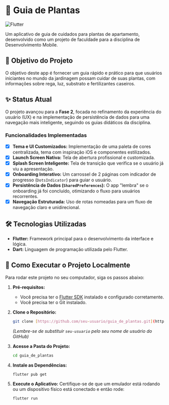 # 🌿 Guia de Plantas

![Flutter](https://img.shields.io/badge/Flutter-02569B?style=for-the-badge&logo=flutter&logoColor=white)

Um aplicativo de guia de cuidados para plantas de apartamento, desenvolvido como um projeto de faculdade para a disciplina de Desenvolvimento Mobile.

## 🎯 Objetivo do Projeto

O objetivo deste app é fornecer um guia rápido e prático para que usuários iniciantes no mundo da jardinagem possam cuidar de suas plantas, com informações sobre rega, luz, substrato e fertilizantes caseiros.

## ✨ Status Atual

O projeto avançou para a **Fase 2**, focada no refinamento da experiência do usuário (UX) e na implementação de persistência de dados para uma navegação mais inteligente, seguindo os guias didáticos da disciplina.

### Funcionalidades Implementadas
- [x] **Tema e UI Customizados:** Implementação de uma paleta de cores centralizada, tema com inspiração iOS e componentes estilizados.
- [x] **Launch Screen Nativa:** Tela de abertura profissional e customizada.
- [x] **Splash Screen Inteligente:** Tela de transição que verifica se o usuário já viu a apresentação.
- [x] **Onboarding Interativo:** Um carrossel de 2 páginas com indicador de progresso (`DotsIndicator`) para guiar o usuário.
- [x] **Persistência de Dados (`SharedPreferences`):** O app "lembra" se o onboarding já foi concluído, otimizando o fluxo para usuários recorrentes.
- [x] **Navegação Estruturada:** Uso de rotas nomeadas para um fluxo de navegação claro e unidirecional.

## 🛠️ Tecnologias Utilizadas

* **Flutter:** Framework principal para o desenvolvimento da interface e lógica.
* **Dart:** Linguagem de programação utilizada pelo Flutter.

## 🚀 Como Executar o Projeto Localmente

Para rodar este projeto no seu computador, siga os passos abaixo:

1.  **Pré-requisitos:**
    * Você precisa ter o [Flutter SDK](https://flutter.dev/docs/get-started/install) instalado e configurado corretamente.
    * Você precisa ter o Git instalado.

2.  **Clone o Repositório:**
    ```bash
    git clone [https://github.com/seu-usuario/guia_de_plantas.git](https://github.com/seu-usuario/guia_de_plantas.git)
    ```
    *(Lembre-se de substituir `seu-usuario` pelo seu nome de usuário do GitHub)*

3.  **Acesse a Pasta do Projeto:**
    ```bash
    cd guia_de_plantas
    ```

4.  **Instale as Dependências:**
    ```bash
    flutter pub get
    ```

5.  **Execute o Aplicativo:**
    Certifique-se de que um emulador está rodando ou um dispositivo físico está conectado e então rode:
    ```bash
    flutter run
    ```